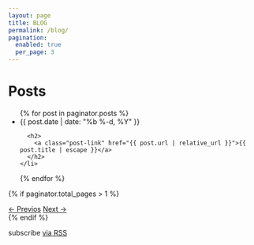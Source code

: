 ```yaml
---
layout: page
title: BLOG
permalink: /blog/
pagination:
  enabled: true
  per_page: 3
---
```

<!-- Jekyll pagination Posts -->

<h1 class="page-heading">Posts</h1>

<ul class="post-list">
  {% for post in paginator.posts %}
    <li>
      <span class="post-meta">{{ post.date | date: "%b %-d, %Y" }}</span>

      <h2>
        <a class="post-link" href="{{ post.url | relative_url }}">{{ post.title | escape }}</a>
      </h2>
    </li>
  {% endfor %}
</ul>

<!-- Showing buttons to move to the next and to the previous list of posts (pager buttons). -->
{% if paginator.total_pages > 1 %}
<div class="w3-padding-32">
  <div class="w3-bar">
  <a class="w3-bar-item w3-button w3-theme" href="{{ paginator.previous_page_path | prepend: site.baseurl | replace: '//', '/' }}">&larr; Previos</a>
  <a class="w3-bar-item w3-button w3-theme w3-right" href="{{ paginator.next_page_path | prepend: site.baseurl | replace: '//', '/' }}">Next &rarr;</a>
  </div>
</div>
{% endif %}

<p class="rss-subscribe">subscribe <a href="{{ "/feed.xml" | relative_url }}">via RSS</a></p>
